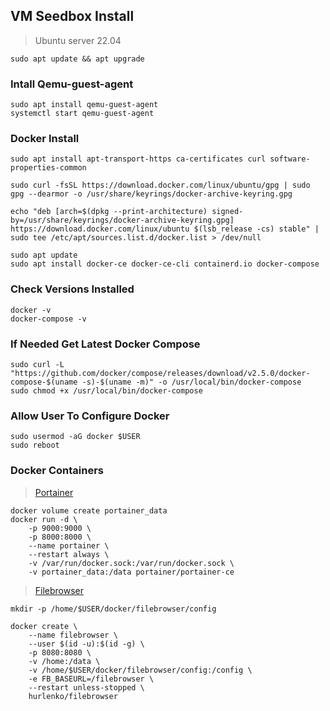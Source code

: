 ## VM Seedbox Install
> Ubuntu server 22.04
```
sudo apt update && apt upgrade
```

### Intall Qemu-guest-agent
```
sudo apt install qemu-guest-agent
systemctl start qemu-guest-agent
```

### Docker Install
```
sudo apt install apt-transport-https ca-certificates curl software-properties-common

sudo curl -fsSL https://download.docker.com/linux/ubuntu/gpg | sudo gpg --dearmor -o /usr/share/keyrings/docker-archive-keyring.gpg

echo "deb [arch=$(dpkg --print-architecture) signed-by=/usr/share/keyrings/docker-archive-keyring.gpg] https://download.docker.com/linux/ubuntu $(lsb_release -cs) stable" | sudo tee /etc/apt/sources.list.d/docker.list > /dev/null

sudo apt update
sudo apt install docker-ce docker-ce-cli containerd.io docker-compose
```

### Check Versions Installed
```
docker -v
docker-compose -v
```

### If Needed Get Latest Docker Compose
```
sudo curl -L "https://github.com/docker/compose/releases/download/v2.5.0/docker-compose-$(uname -s)-$(uname -m)" -o /usr/local/bin/docker-compose
sudo chmod +x /usr/local/bin/docker-compose
```

### Allow User To Configure Docker
```
sudo usermod -aG docker $USER
sudo reboot
```

### Docker Containers

> [Portainer](https://hub.docker.com/r/portainer/portainer-ce)
```
docker volume create portainer_data
docker run -d \
	-p 9000:9000 \
	-p 8000:8000 \
	--name portainer \
	--restart always \
	-v /var/run/docker.sock:/var/run/docker.sock \
	-v portainer_data:/data portainer/portainer-ce
```
> [Filebrowser](https://hub.docker.com/r/hurlenko/filebrowser)

```
mkdir -p /home/$USER/docker/filebrowser/config
```
```
docker create \
	--name filebrowser \
	--user $(id -u):$(id -g) \
	-p 8080:8080 \
	-v /home:/data \
	-v /home/$USER/docker/filebrowser/config:/config \
	-e FB_BASEURL=/filebrowser \
	--restart unless-stopped \
	hurlenko/filebrowser
```
